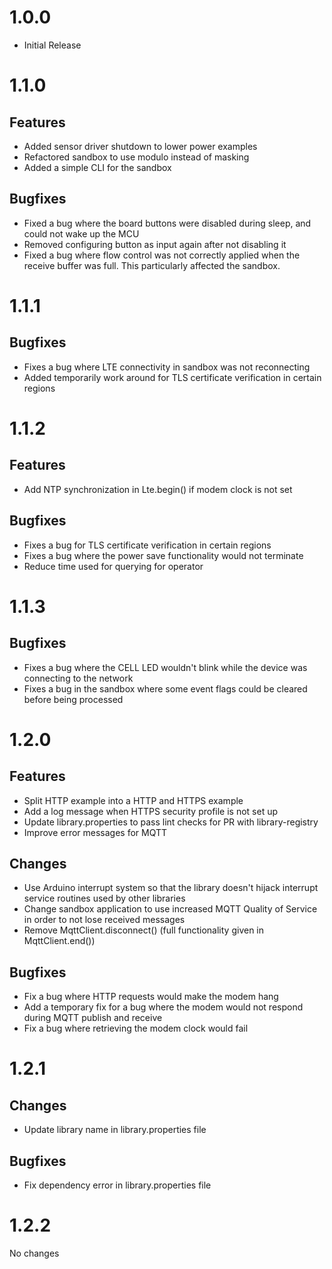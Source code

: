 # 1.0.0

* Initial Release

# 1.1.0

## Features

* Added sensor driver shutdown to lower power examples
* Refactored sandbox to use modulo instead of masking
* Added a simple CLI for the sandbox

## Bugfixes

* Fixed a bug where the board buttons were disabled during sleep, and could not wake up the MCU
* Removed configuring button as input again after not disabling it
* Fixed a bug where flow control was not correctly applied when the receive buffer was full. This particularly affected the sandbox. 

# 1.1.1

## Bugfixes

* Fixes a bug where LTE connectivity in sandbox was not reconnecting
* Added temporarily work around for TLS certificate verification in certain regions

# 1.1.2

## Features
* Add NTP synchronization in Lte.begin() if modem clock is not set

## Bugfixes
* Fixes a bug for TLS certificate verification in certain regions
* Fixes a bug where the power save functionality would not terminate
* Reduce time used for querying for operator

# 1.1.3

## Bugfixes

* Fixes a bug where the CELL LED wouldn't blink while the device was connecting to the network
* Fixes a bug in the sandbox where some event flags could be cleared before being processed

# 1.2.0

## Features

* Split HTTP example into a HTTP and HTTPS example 
* Add a log message when HTTPS security profile is not set up
* Update library.properties to pass lint checks for PR with library-registry 
* Improve error messages for MQTT

## Changes 

* Use Arduino interrupt system so that the library doesn't hijack interrupt service routines used by other libraries 
* Change sandbox application to use increased MQTT Quality of Service in order to not lose received messages
* Remove MqttClient.disconnect() (full functionality given in MqttClient.end())

## Bugfixes

* Fix a bug where HTTP requests would make the modem hang
* Add a temporary fix for a bug where the modem would not respond during MQTT publish and receive
* Fix a bug where retrieving the modem clock would fail

# 1.2.1

## Changes

* Update library name in library.properties file

## Bugfixes

* Fix dependency error in library.properties file

# 1.2.2

No changes
